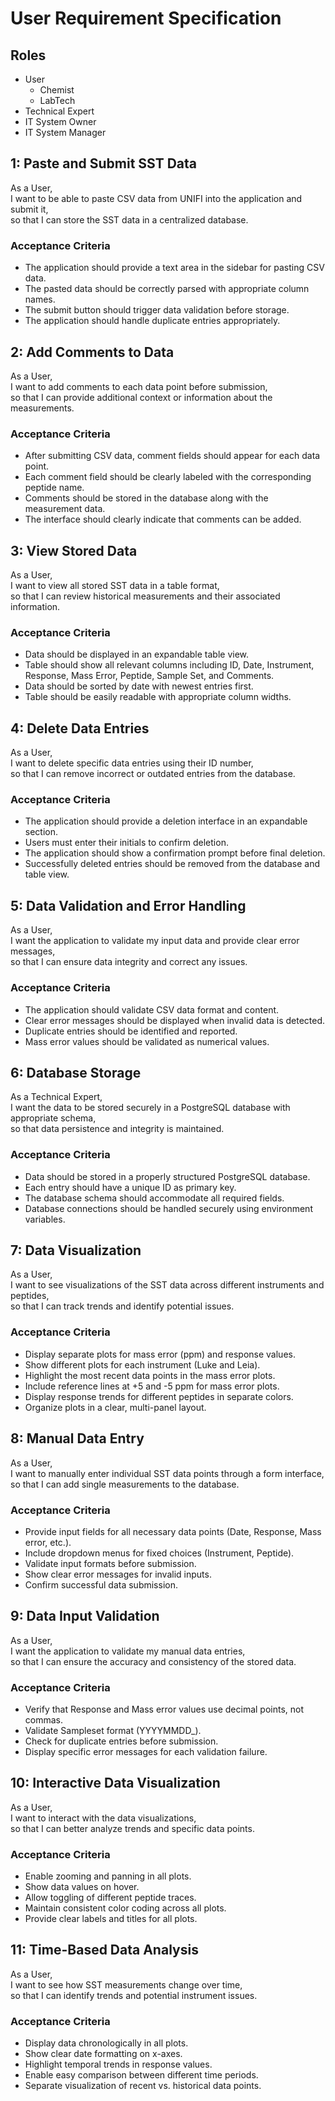 # User Requirement Specification
## Roles
- User
  - Chemist
  - LabTech
- Technical Expert
- IT System Owner
- IT System Manager

## 1: Paste and Submit SST Data
As a User,  
I want to be able to paste CSV data from UNIFI into the application and submit it,  
so that I can store the SST data in a centralized database.

### Acceptance Criteria
- The application should provide a text area in the sidebar for pasting CSV data.
- The pasted data should be correctly parsed with appropriate column names.
- The submit button should trigger data validation before storage.
- The application should handle duplicate entries appropriately.

## 2: Add Comments to Data
As a User,  
I want to add comments to each data point before submission,  
so that I can provide additional context or information about the measurements.

### Acceptance Criteria
- After submitting CSV data, comment fields should appear for each data point.
- Each comment field should be clearly labeled with the corresponding peptide name.
- Comments should be stored in the database along with the measurement data.
- The interface should clearly indicate that comments can be added.

## 3: View Stored Data
As a User,  
I want to view all stored SST data in a table format,  
so that I can review historical measurements and their associated information.

### Acceptance Criteria
- Data should be displayed in an expandable table view.
- Table should show all relevant columns including ID, Date, Instrument, Response, Mass Error, Peptide, Sample Set, and Comments.
- Data should be sorted by date with newest entries first.
- Table should be easily readable with appropriate column widths.

## 4: Delete Data Entries
As a User,  
I want to delete specific data entries using their ID number,  
so that I can remove incorrect or outdated entries from the database.

### Acceptance Criteria
- The application should provide a deletion interface in an expandable section.
- Users must enter their initials to confirm deletion.
- The application should show a confirmation prompt before final deletion.
- Successfully deleted entries should be removed from the database and table view.

## 5: Data Validation and Error Handling
As a User,  
I want the application to validate my input data and provide clear error messages,  
so that I can ensure data integrity and correct any issues.

### Acceptance Criteria
- The application should validate CSV data format and content.
- Clear error messages should be displayed when invalid data is detected.
- Duplicate entries should be identified and reported.
- Mass error values should be validated as numerical values.

## 6: Database Storage
As a Technical Expert,  
I want the data to be stored securely in a PostgreSQL database with appropriate schema,  
so that data persistence and integrity is maintained.

### Acceptance Criteria
- Data should be stored in a properly structured PostgreSQL database.
- Each entry should have a unique ID as primary key.
- The database schema should accommodate all required fields.
- Database connections should be handled securely using environment variables.

## 7: Data Visualization
As a User,  
I want to see visualizations of the SST data across different instruments and peptides,  
so that I can track trends and identify potential issues.

### Acceptance Criteria
- Display separate plots for mass error (ppm) and response values.
- Show different plots for each instrument (Luke and Leia).
- Highlight the most recent data points in the mass error plots.
- Include reference lines at +5 and -5 ppm for mass error plots.
- Display response trends for different peptides in separate colors.
- Organize plots in a clear, multi-panel layout.

## 8: Manual Data Entry
As a User,  
I want to manually enter individual SST data points through a form interface,  
so that I can add single measurements to the database.

### Acceptance Criteria
- Provide input fields for all necessary data points (Date, Response, Mass error, etc.).
- Include dropdown menus for fixed choices (Instrument, Peptide).
- Validate input formats before submission.
- Show clear error messages for invalid inputs.
- Confirm successful data submission.

## 9: Data Input Validation
As a User,  
I want the application to validate my manual data entries,  
so that I can ensure the accuracy and consistency of the stored data.

### Acceptance Criteria
- Verify that Response and Mass error values use decimal points, not commas.
- Validate Sampleset format (YYYYMMDD_).
- Check for duplicate entries before submission.
- Display specific error messages for each validation failure.

## 10: Interactive Data Visualization
As a User,  
I want to interact with the data visualizations,  
so that I can better analyze trends and specific data points.

### Acceptance Criteria
- Enable zooming and panning in all plots.
- Show data values on hover.
- Allow toggling of different peptide traces.
- Maintain consistent color coding across all plots.
- Provide clear labels and titles for all plots.

## 11: Time-Based Data Analysis
As a User,  
I want to see how SST measurements change over time,  
so that I can identify trends and potential instrument issues.

### Acceptance Criteria
- Display data chronologically in all plots.
- Show clear date formatting on x-axes.
- Highlight temporal trends in response values.
- Enable easy comparison between different time periods.
- Separate visualization of recent vs. historical data points.
